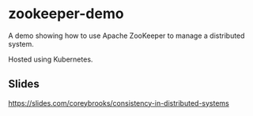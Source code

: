 # zookeeper-demo

A demo showing how to use Apache ZooKeeper to manage a distributed system.

Hosted using Kubernetes.

## Slides

https://slides.com/coreybrooks/consistency-in-distributed-systems
